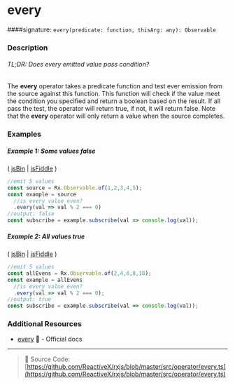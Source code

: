 # every
####signature: `every(predicate: function, thisArg: any): Observable`

### Description

###### TL;DR: Does every emitted value pass condition?

The **every** operator takes a predicate function and test ever emission from the source against this function.  This function will check if the value meet the condition you specified and return a boolean based on the result.  If all pass the test, the operator will return true, if not, it will return false.  Note that the **every** operator will only return a value when the source completes. 

### Examples

##### Example 1: Some values false

( [jsBin](http://jsbin.com/cibijotase/1/edit?js,console) | [jsFiddle](https://jsfiddle.net/btroncone/1b46tsm7/) )

```js
//emit 5 values
const source = Rx.Observable.of(1,2,3,4,5);
const example = source
  //is every value even?
  .every(val => val % 2 === 0)
//output: false
const subscribe = example.subscribe(val => console.log(val));
```

##### Example 2: All values true

( [jsBin](http://jsbin.com/yuxefiviko/1/edit?js,console) | [jsFiddle](https://jsfiddle.net/btroncone/x34nLmcj/) )

```js
//emit 5 values
const allEvens = Rx.Observable.of(2,4,6,8,10);
const example = allEvens
  //is every value even?
  .every(val => val % 2 === 0);
//output: true
const subscribe = example.subscribe(val => console.log(val));
```


### Additional Resources
* [every](http://reactivex.io/rxjs/class/es6/Observable.js~Observable.html#instance-method-every) :newspaper: - Official docs

---
> :file_folder: Source Code:  [https://github.com/ReactiveX/rxjs/blob/master/src/operator/every.ts](https://github.com/ReactiveX/rxjs/blob/master/src/operator/every.ts)

